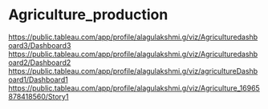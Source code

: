 # Agriculture_production
https://public.tableau.com/app/profile/alagulakshmi.g/viz/Agriculturedashboard3/Dashboard3
https://public.tableau.com/app/profile/alagulakshmi.g/viz/Agriculturedashboard2/Dashboard2
https://public.tableau.com/app/profile/alagulakshmi.g/viz/agricultureDashboard1/Dashboard1
https://public.tableau.com/app/profile/alagulakshmi.g/viz/Agriculture_16965878418560/Story1

